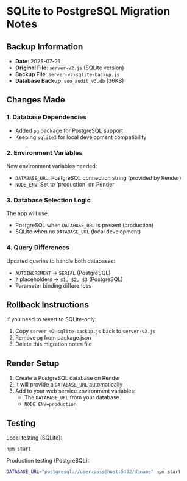 # SQLite to PostgreSQL Migration Notes

## Backup Information
- **Date**: 2025-07-21
- **Original File**: `server-v2.js` (SQLite version)
- **Backup File**: `server-v2-sqlite-backup.js`
- **Database Backup**: `seo_audit_v3.db` (36KB)

## Changes Made

### 1. Database Dependencies
- Added `pg` package for PostgreSQL support
- Keeping `sqlite3` for local development compatibility

### 2. Environment Variables
New environment variables needed:
- `DATABASE_URL`: PostgreSQL connection string (provided by Render)
- `NODE_ENV`: Set to 'production' on Render

### 3. Database Selection Logic
The app will use:
- PostgreSQL when `DATABASE_URL` is present (production)
- SQLite when no `DATABASE_URL` (local development)

### 4. Query Differences
Updated queries to handle both databases:
- `AUTOINCREMENT` → `SERIAL` (PostgreSQL)
- `?` placeholders → `$1, $2, $3` (PostgreSQL)
- Parameter binding differences

## Rollback Instructions

If you need to revert to SQLite-only:
1. Copy `server-v2-sqlite-backup.js` back to `server-v2.js`
2. Remove `pg` from package.json
3. Delete this migration notes file

## Render Setup

1. Create a PostgreSQL database on Render
2. It will provide a `DATABASE_URL` automatically
3. Add to your web service environment variables:
   - The `DATABASE_URL` from your database
   - `NODE_ENV=production`

## Testing

Local testing (SQLite):
```bash
npm start
```

Production testing (PostgreSQL):
```bash
DATABASE_URL="postgresql://user:pass@host:5432/dbname" npm start
```